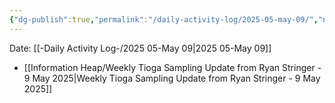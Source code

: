 ```yaml
---
{"dg-publish":true,"permalink":"/daily-activity-log/2025-05-may-09/","noteIcon":"","created":"2025-05-23T14:53:48.967-05:00"}
---
```


Date: [[-Daily Activity Log-/2025 05-May 09\|2025 05-May 09]]

- [[Information Heap/Weekly Tioga Sampling Update from Ryan Stringer - 9 May 2025\|Weekly Tioga Sampling Update from Ryan Stringer - 9 May 2025]]
